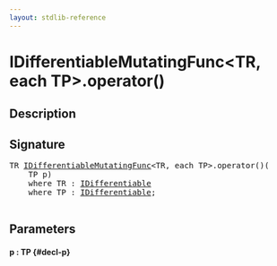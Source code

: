 ```yaml
---
layout: stdlib-reference
---
```


# IDifferentiableMutatingFunc\<TR, each TP\>\.operator\(\)

## Description





## Signature 

<pre>
TR <a href="/stdlib-reference/interfaces/IDifferentiableMutatingFunc/index" class="code_type">IDifferentiableMutatingFunc</a>&lt;TR, <span class="code_keyword">each</span> TP&gt;.operator()(
    TP <span class='code_param'>p</span>)
    <span class='code_keyword'>where</span> TR : <a href="/stdlib-reference/interfaces/IDifferentiable/index" class="code_type">IDifferentiable</a>
    <span class='code_keyword'>where</span> TP : <a href="/stdlib-reference/interfaces/IDifferentiable/index" class="code_type">IDifferentiable</a>;

</pre>

## Parameters

#### p  : TP {#decl-p}

